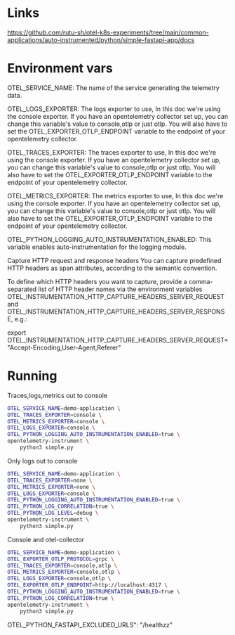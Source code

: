 # Links
https://github.com/rutu-sh/otel-k8s-experiments/tree/main/common-applications/auto-instrumented/python/simple-fastapi-app/docs

# Environment vars

OTEL_SERVICE_NAME: The name of the service generating the telemetry data.

OTEL_LOGS_EXPORTER: The logs exporter to use, In this doc we're using the console exporter. If you have an opentelemetry collector set up, you can change this variable's value to console,otlp or just otlp. You will also have to set the OTEL_EXPORTER_OTLP_ENDPOINT variable to the endpoint of your opentelemetry collector.

OTEL_TRACES_EXPORTER: The traces exporter to use, In this doc we're using the console exporter. If you have an opentelemetry collector set up, you can change this variable's value to console,otlp or just otlp. You will also have to set the OTEL_EXPORTER_OTLP_ENDPOINT variable to the endpoint of your opentelemetry collector.

OTEL_METRICS_EXPORTER: The metrics exporter to use, In this doc we're using the console exporter. If you have an opentelemetry collector set up, you can change this variable's value to console,otlp or just otlp. You will also have to set the OTEL_EXPORTER_OTLP_ENDPOINT variable to the endpoint of your opentelemetry collector.

OTEL_PYTHON_LOGGING_AUTO_INSTRUMENTATION_ENABLED: This variable enables auto-instrumentation for the logging module.

Capture HTTP request and response headers
You can capture predefined HTTP headers as span attributes, according to the semantic convention.

To define which HTTP headers you want to capture, provide a comma-separated list of HTTP header names via the environment variables OTEL_INSTRUMENTATION_HTTP_CAPTURE_HEADERS_SERVER_REQUEST and OTEL_INSTRUMENTATION_HTTP_CAPTURE_HEADERS_SERVER_RESPONSE, e.g.:

export OTEL_INSTRUMENTATION_HTTP_CAPTURE_HEADERS_SERVER_REQUEST="Accept-Encoding,User-Agent,Referer"

# Running

Traces,logs,metrics out to console
```sh
OTEL_SERVICE_NAME=demo-application \
OTEL_TRACES_EXPORTER=console \
OTEL_METRICS_EXPORTER=console \
OTEL_LOGS_EXPORTER=console \
OTEL_PYTHON_LOGGING_AUTO_INSTRUMENTATION_ENABLED=true \
opentelemetry-instrument \
    python3 simple.py
```

Only logs out to console
```sh
OTEL_SERVICE_NAME=demo-application \
OTEL_TRACES_EXPORTER=none \
OTEL_METRICS_EXPORTER=none \
OTEL_LOGS_EXPORTER=console \
OTEL_PYTHON_LOGGING_AUTO_INSTRUMENTATION_ENABLED=true \
OTEL_PYTHON_LOG_CORRELATION=true \
OTEL_PYTHON_LOG_LEVEL=debug \
opentelemetry-instrument \
    python3 simple.py
```

Console and otel-collector
```sh
OTEL_SERVICE_NAME=demo-application \
OTEL_EXPORTER_OTLP_PROTOCOL=grpc \
OTEL_TRACES_EXPORTER=console,otlp \
OTEL_METRICS_EXPORTER=console,otlp \
OTEL_LOGS_EXPORTER=console,otlp \
OTEL_EXPORTER_OTLP_ENDPOINT=http://localhost:4317 \
OTEL_PYTHON_LOGGING_AUTO_INSTRUMENTATION_ENABLED=true \
OTEL_PYTHON_LOG_CORRELATION=true \
opentelemetry-instrument \
    python3 simple.py
```


OTEL_PYTHON_FASTAPI_EXCLUDED_URLS": "/healthzz"